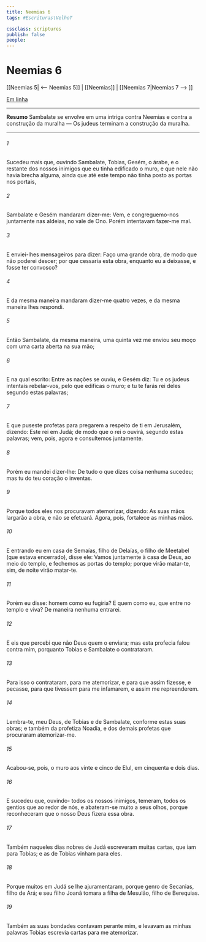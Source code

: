 ```yaml
---
title: Neemias 6
tags: #Escrituras\VelhoT

cssclass: scriptures
publish: false
people:
---
```


# Neemias 6
[[Neemias 5| <-- Neemias 5]] | [[Neemias]] | [[Neemias 7|Neemias 7 --> ]]

[Em linha](https://churchofjesuschrist.org/study/scriptures/ot/neh/6?lang=por)

---
__Resumo__
Sambalate se envolve em uma intriga contra Neemias e contra a construção da muralha — Os judeus terminam a construção da muralha.

---
###### 1 
Sucedeu mais que, ouvindo Sambalate, Tobias, Gesém, o árabe, e o restante dos nossos inimigos que eu tinha edificado o muro, e que nele  não havia brecha alguma, ainda que até este tempo não tinha posto as portas nos portais,

###### 2 
Sambalate e Gesém mandaram dizer-me: Vem, e congreguemo-nos juntamente nas aldeias, no vale de Ono. Porém intentavam fazer-me mal.

###### 3 
E enviei-lhes mensageiros para dizer: Faço uma grande obra, de modo que não poderei descer; por que cessaria esta obra, enquanto eu a deixasse, e fosse ter convosco?

###### 4 
E da mesma maneira mandaram dizer-me quatro vezes, e da mesma maneira lhes respondi.

###### 5 
Então Sambalate, da mesma maneira, uma quinta vez me enviou seu moço com uma carta aberta na sua mão;

###### 6 
E na qual  escrito: Entre as nações se ouviu, e Gesém diz: Tu e os judeus intentais rebelar-vos, pelo que edificas o muro; e tu te farás rei deles segundo estas palavras;

###### 7 
E que puseste profetas para pregarem a respeito de ti em Jerusalém, dizendo: Este  rei em Judá; de modo que o rei o ouvirá, segundo estas palavras; vem, pois, agora e consultemos juntamente.

###### 8 
Porém eu mandei dizer-lhe: De tudo o que dizes coisa nenhuma sucedeu; mas tu do teu coração o inventas.

###### 9 
Porque todos eles nos procuravam atemorizar, dizendo: As suas mãos largarão a obra, e não se efetuará. Agora, pois,  fortalece as minhas mãos.

###### 10 
E entrando eu em casa de Semaías, filho de Delaías, o filho de Meetabel (que estava encerrado), disse ele: Vamos juntamente à casa de Deus, ao meio do templo, e fechemos as portas do templo; porque virão matar-te, sim, de noite virão matar-te.

###### 11 
Porém eu disse:  homem como eu fugiria? E quem  como eu, que entre no templo e viva? De maneira nenhuma entrarei.

###### 12 
E eis que percebi que não  Deus quem o enviara; mas esta profecia falou contra mim, porquanto Tobias e Sambalate o contrataram.

###### 13 
Para isso o contrataram, para me atemorizar, e para que assim fizesse, e pecasse, para que tivessem  para me infamarem, e assim me repreenderem.

###### 14 
Lembra-te, meu Deus, de Tobias e de Sambalate, conforme estas suas obras; e também da profetiza Noadia, e dos demais profetas que procuraram atemorizar-me.

###### 15 
Acabou-se, pois, o muro aos vinte e cinco  de Elul, em cinquenta e dois dias.

###### 16 
E sucedeu que, ouvindo- todos os nossos inimigos, temeram, todos os gentios que  ao redor de nós, e abateram-se muito a seus  olhos, porque reconheceram que o nosso Deus fizera essa obra.

###### 17 
Também naqueles dias  nobres de Judá escreveram muitas cartas, que iam para Tobias; e as  de Tobias vinham para eles.

###### 18 
Porque muitos em Judá se lhe ajuramentaram, porque  genro de Secanias, filho de Ará; e seu filho Joanã tomara a filha de Mesulão, filho de Berequias.

###### 19 
Também as suas bondades contavam perante mim, e levavam as minhas palavras  Tobias escrevia cartas para me atemorizar.

